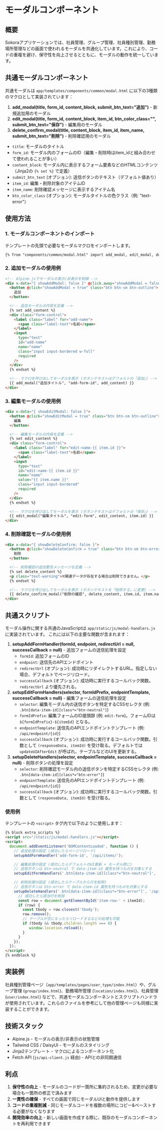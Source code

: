 # モーダルコンポーネント

## 概要

Sokoraアプリケーションでは、社員管理、グループ管理、社員種別管理、勤務場所管理などの画面で使われるモーダルを共通化しています。これにより、コードの重複を避け、保守性を向上させるとともに、モーダルの動作を統一しています。

## 共通モーダルコンポーネント

共通モーダルは `app/templates/components/common/modal.html` に以下の3種類のマクロとして実装されています：

1.  **add_modal(title, form_id, content_block, submit_btn_text="追加")** - 新規追加用のモーダル
2.  **edit_modal(title, form_id, content_block, item_id, btn_color_class="", submit_btn_text="保存")** - 編集用のモーダル
3.  **delete_confirm_modal(title, content_block, item_id, item_name, submit_btn_text="削除")** - 削除確認用のモーダル

-   `title`: モーダルのタイトル
-   `form_id`: モーダル内のフォームのID（編集・削除時はitem\_idと組み合わせて使われることが多い）
-   `content_block`: モーダル内に表示するフォーム要素などのHTMLコンテンツ（Jinja2の `{% set %}` で定義）
-   `submit_btn_text` (オプション): 送信ボタンのテキスト（デフォルト値あり）
-   `item_id`: 編集・削除対象のアイテムID
-   `item_name`: 削除確認メッセージに表示するアイテム名
-   `btn_color_class` (オプション): モーダルタイトルの色クラス（例: "text-error"）

## 使用方法

### 1. モーダルコンポーネントのインポート

テンプレートの先頭で必要なモーダルマクロをインポートします。

```html
{% from "components/common/modal.html" import add_modal, edit_modal, delete_confirm_modal %}
```

### 2. 追加モーダルの使用例

```html
<!-- Alpine.jsでモーダルの表示/非表示を制御 -->
<div x-data="{ showAddModal: false }" @click.away="showAddModal = false">
  <button @click="showAddModal = true" class="btn btn-sm btn-outline">
    追加
  </button>

  <!-- 追加モーダルの内容を定義 -->
  {% set add_content %}
  <div class="form-control">
    <label class="label" for="add-name">
      <span class="label-text">名前</span>
    </label>
    <input
      type="text"
      id="add-name"
      name="name"
      class="input input-bordered w-full"
      required
    />
  </div>
  {% endset %}

  <!-- マクロを呼び出してモーダルを表示 (ボタンテキストはデフォルトの「追加」) -->
  {{ add_modal("追加タイトル", "add-form-id", add_content) }}
</div>
```

### 3. 編集モーダルの使用例

```html
<div x-data="{ showEditModal: false }">
  <button @click="showEditModal = true" class="btn btn-sm btn-outline">
    編集
  </button>

  <!-- 編集モーダルの内容を定義 -->
  {% set edit_content %}
  <div class="form-control">
    <label class="label" for="edit-name-{{ item.id }}">
      <span class="label-text">名前</span>
    </label>
    <input
      type="text"
      id="edit-name-{{ item.id }}"
      name="name"
      value="{{ item.name }}"
      class="input input-bordered"
      required
    />
  </div>
  {% endset %}

  <!-- マクロを呼び出してモーダルを表示 (ボタンテキストはデフォルトの「保存」) -->
  {{ edit_modal("編集タイトル", "edit-form", edit_content, item.id) }}
</div>
```

### 4. 削除確認モーダルの使用例

```html
<div x-data="{ showDeleteConfirm: false }">
  <button @click="showDeleteConfirm = true" class="btn btn-sm btn-error btn-outline">
    削除
  </button>

  <!-- 削除確認の追加警告メッセージを定義 -->
  {% set delete_content %}
  <p class="text-warning">※関連データが存在する場合は削除できません。</p>
  {% endset %}

  <!-- マクロを呼び出してモーダルを表示 (ボタンテキストを「削除する」に変更) -->
  {{ delete_confirm_modal("削除の確認", delete_content, item.id, item.name, submit_btn_text="削除する") }}
</div>
```

## 共通スクリプト

モーダル操作に関する共通のJavaScriptは `app/static/js/modal-handlers.js` に実装されています。
これには以下の主要な関数が含まれます：

1.  **setupAddFormHandler(formId, endpoint, redirectUrl = null, successCallback = null)** - 追加フォームの送信処理を設定
    -   `formId`: 追加フォームのID
    -   `endpoint`: 送信先のAPIエンドポイント
    -   `redirectUrl` (オプション): 成功時にリダイレクトするURL。指定しない場合、デフォルトでページリロード。
    -   `successCallback` (オプション): 成功時に実行するコールバック関数。`redirectUrl` より優先される。
2.  **setupEditFormHandlers(selector, formIdPrefix, endpointTemplate, successCallback = null)** - 編集フォームの送信処理を設定
    -   `selector`: 編集モーダル内の送信ボタンを特定するCSSセレクタ (例: `.btn[data-item-id][class*="btn-neutral"]`)
    -   `formIdPrefix`: 編集フォームのID接頭辞 (例: `edit-form`)。フォームIDは `${formIdPrefix}-${itemId}` となる。
    -   `endpointTemplate`: 送信先のAPIエンドポイントテンプレート (例: `/api/endpoint/{id}`)
    -   `successCallback` (オプション): 成功時に実行するコールバック関数。引数として `(responseData, itemId)` を受け取る。デフォルトでは `updateUIAfterEdit` が呼ばれ、テーブルなどのUIを更新する。
3.  **setupDeleteHandlers(selector, endpointTemplate, successCallback = null)** - 削除ボタンの処理を設定
    -   `selector`: 削除確認モーダル内の送信ボタンを特定するCSSセレクタ (例: `.btn[data-item-id][class*="btn-error"]`)
    -   `endpointTemplate`: 送信先のAPIエンドポイントテンプレート (例: `/api/endpoint/{id}`)
    -   `successCallback` (オプション): 成功時に実行するコールバック関数。引数として `(responseData, itemId)` を受け取る。

### 使用例

テンプレートの `<script>` タグ内で以下のように使用します：

```html
{% block extra_scripts %}
<script src="/static/js/modal-handlers.js"></script>
<script>
  document.addEventListener('DOMContentLoaded', function () {
    // 追加処理の設定 (成功したらページリロード)
    setupAddFormHandler('add-form-id', '/api/items/');

    // 編集処理の設定 (成功したらデフォルトのUI更新 + モーダル閉じ)
    // 送信ボタンは btn-neutral で data-item-id 属性を持つものを対象とする
    setupEditFormHandlers('.btn[data-item-id][class*="btn-neutral"]', 'edit-form', '/api/items/{id}');

    // 削除処理の設定 (成功したらテーブルから行を削除)
    // 送信ボタンは btn-error で data-item-id 属性を持つものを対象とする
    setupDeleteHandlers('.btn[data-item-id][class*="btn-error"]', '/api/items/{id}', function(data, itemId) {
      // 成功したら該当行を削除
      const row = document.getElementById('item-row-' + itemId);
      if (row) {
        const tbody = row.closest('tbody');
        row.remove();
        // テーブルが空になったらリロードするなどの処理も可能
        if (tbody && tbody.children.length === 0) {
           window.location.reload();
        }
      }
    });
  });
</script>
{% endblock %}
```

## 実装例

社員種別管理ページ（`app/templates/pages/user_type/index.html`）や、グループ管理 (`group/index.html`)、勤務場所管理 (`location/index.html`)、社員管理 (`user/index.html`) などで、共通モーダルコンポーネントとスクリプトハンドラが使用されています。これらのファイルを参考にして他の管理ページも同様に実装することができます。

## 技術スタック

-   Alpine.js - モーダルの表示/非表示の状態管理
-   Tailwind CSS / DaisyUI - モーダルのスタイリング
-   Jinja2テンプレート - マクロによるコンポーネント化
-   Fetch API (`js/api-client.js` 経由) - APIとの非同期通信

## 利点

1.  **保守性の向上** - モーダルのコードが一箇所に集約されるため、変更が必要な場合も一箇所の修正で済みます
2.  **一貫性の確保** - すべての画面で同じモーダルUIと動作を提供します
3.  **コードの重複削減** - 同じモーダルコードを複数の場所にコピー&ペーストする必要がなくなります
4.  **開発効率の向上** - 新しい画面を作成する際に、既存のモーダルコンポーネントを再利用できます 